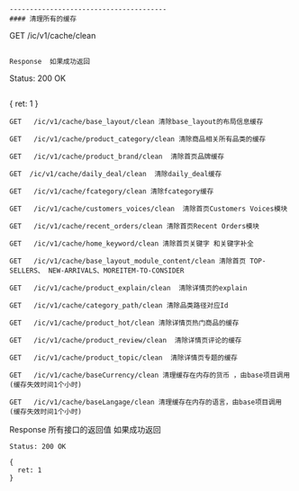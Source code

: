 ```
---------------------------------------
#### 清理所有的缓存
```
GET  /ic/v1/cache/clean
```

Response  如果成功返回

```
Status: 200 OK
```
```
{
  ret: 1
}

```
GET   /ic/v1/cache/base_layout/clean 清除base_layout的布局信息缓存
```
```
GET   /ic/v1/cache/product_category/clean 清除商品相关所有品类的缓存
```
```
GET   /ic/v1/cache/product_brand/clean  清除首页品牌缓存
```
```
GET  /ic/v1/cache/daily_deal/clean  清除daily_deal缓存
```
```
GET   /ic/v1/cache/fcategory/clean 清除fcategory缓存
```
```
GET   /ic/v1/cache/customers_voices/clean  清除首页Customers Voices模块
```
```
GET   /ic/v1/cache/recent_orders/clean 清除首页Recent Orders模块
```
```
GET   /ic/v1/cache/home_keyword/clean 清除首页关键字 和关键字补全
```
```
GET   /ic/v1/cache/base_layout_module_content/clean 清除首页 TOP-SELLERS、 NEW-ARRIVALS、MOREITEM-TO-CONSIDER
```
```
GET   /ic/v1/cache/product_explain/clean  清除详情页的explain
```
```
GET   /ic/v1/cache/category_path/clean 清除品类路径对应Id
```
```
GET   /ic/v1/cache/product_hot/clean 清除详情页热门商品的缓存
```
```
GET   /ic/v1/cache/product_review/clean  清除详情页评论的缓存
```
```
GET   /ic/v1/cache/product_topic/clean  清除详情页专题的缓存
```
```
GET   /ic/v1/cache/baseCurrency/clean 清理缓存在内存的货币 ，由base项目调用(缓存失效时间1个小时)
```
```
GET   /ic/v1/cache/baseLangage/clean 清理缓存在内存的语言，由base项目调用 (缓存失效时间1个小时)
```
Response 所有接口的返回值 如果成功返回

```
Status: 200 OK
```
```
{
  ret: 1
}